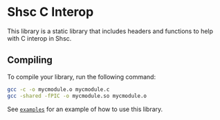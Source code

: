 # Shsc C Interop
This library is a static library that includes headers and functions to help with C interop in Shsc.

## Compiling
To compile your library, run the following command:
```sh
gcc -c -o mycmodule.o mycmodule.c
gcc -shared -fPIC -o mycmodule.so mycmodule.o
```

See [`examples`](examples/) for an example of how to use this library.
